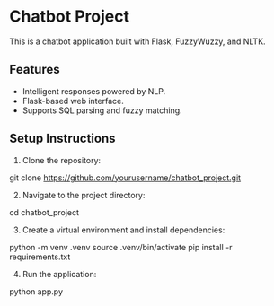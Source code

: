 # Chatbot Project

This is a chatbot application built with Flask, FuzzyWuzzy, and NLTK.

## Features
- Intelligent responses powered by NLP.
- Flask-based web interface.
- Supports SQL parsing and fuzzy matching.

## Setup Instructions
1. Clone the repository:

git clone https://github.com/yourusername/chatbot_project.git

2. Navigate to the project directory:
   
cd chatbot_project

3. Create a virtual environment and install dependencies:

python -m venv .venv source .venv/bin/activate pip install -r requirements.txt

4. Run the application:

python app.py


